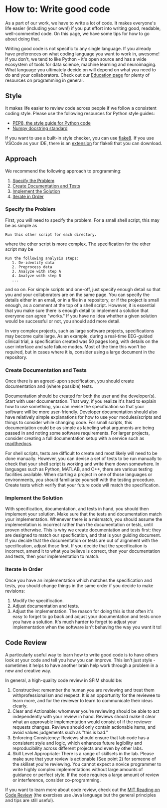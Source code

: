 # How to: Write good code

As a part of our work, we have to write a lot of code. It makes everyone's life easier (including your own!) if you put effort into writing good, readable, well-commented code. On this page, we have some tips for how to go about doing that.

Writing good code is not specific to any single language. If you already have preferences on what coding language you want to work in, awesome! If you don't, we tend to like Python - it's open source and has a wide ecosystem of tools for data science, machine learning and neuroimaging. What language you ultimately decide on will depend on what you need to do and your collaborators. Check out our [Education page][education] for plenty of resources on programming in general.

## Style

It makes life easier to review code across people if we follow a consistent coding style. Please use the following resources for Python style guides:

- [PEP8, the style guide for Python code][pep8]
- [Numpy docstring standard][numpydoc]

If you want to use a built-in style checker, you can use [flake8][flake8]. If you use VSCode as your IDE, there is an [extension][flake8_vscode] for flake8 that you can download.

## Approach

We recommend the following approach to programming:

1. [Specify the Problem](#specify-the-problem)
1. [Create Documentation and Tests](#create-documentation-and-tests)
1. [Implement the Solution](#implement-the-solution)
1. [Iterate in Order](#iterate-in-order)

### Specify the Problem

First, you will need to specify the problem.
For a small shell script, this may be as simple as

```
Run this other script for each directory.
```

where the other script is more complex.
The specification for the other script may be

```
Run the following analysis steps:
   1. De-identify data
   2. Preprocess data
   3. Analyze with step A
   4. Analyze with step B
   ...
```

and so on.
For simple scripts and one-off, just specify enough detail so that you and
your collaborators are on the same page.
You can specify the details either in an email, or in a file in a
repository, or if the project is small enough, as a comment at the top of a
shell script.
However, it is essential that you make sure there is enough detail to
implement a solution that everyone can agree "works."
If you have no idea whether a given solution would be successful or not,
you should add more detail.

In very complex projects, such as large software projects, specifications
may become quite large.
As an example, during a real-time EEG-guided clinical trial, a
specification created was 50 pages long, with details on the user interface
and safe failure modes.
Most of the time this won't be required, but in cases where it is, consider
using a large document in the repository.

### Create Documentation and Tests

Once there is an agreed-upon specification, you should create documentation
and (where possible) tests.

Documentation should be created for both the user and the developer(s).
Start with user documentation.
That way, if you realize it's hard to explain how to use something, you can
revise the specification so that your software will be more user-friendly.
Developer documentation should also have relatively simple explanations for
how to use your modules/scripts and things to consider while changing code.
For small scripts, this documentation could be as simple as labeling what
arguments are being passed in and noting some software requirements.
For larger projects, consider creating a full documentation setup with a
service such as [readthedocs][rtd].

For shell scripts, tests are difficult to create and most likely will need
to be done manually.
However, you can devise a set of tests to be run manually to check that
your shell script is working and write them down somewhere.
In languages such as Python, MATLAB, and C++, there are various testing
facilities available.
When starting a project in one of those languages or environments, you
should familiarize yourself with the testing procedure.
Create tests which verify that your future code will match the
specification.

### Implement the Solution

With specification, documentation, and tests in hand, you should then
implement your solution.
Make sure that the tests and documentation match your implementation.
Whenever there is a mismatch, you should assume the implementation is
incorrect rather than the documentation or tests, until proven otherwise.
This is why we create documentation and tests first: they are designed to
match our specification, and that is your guiding document.
If you decide that the documentation or tests are out of alignment with the
specification, adjust those first.
If you decide that the specification is incorrect, amend it to what you
believe is correct, then your documentation and tests, then your
implementation to match.

### Iterate In Order

Once you have an implementation which matches the specification and tests,
you should change things in the same order if you decide to make revisions:

1. Modify the specification.
1. Adjust documentation and tests.
1. Adjust the implementation.
The reason for doing this is that often it's easy to forget to go back and
adjust your documentation and tests once you have a solution.
It's much harder to forget to adjust your implementation when the software
isn't behaving the way you want it to!

## Code Review

A particularly useful way to learn how to write good code is to have others look at your code and tell you how you can improve. This isn't just style - sometimes it helps to have another brain help work through a problem in a new and creative way.

In general, a high-quality code review in SFIM should be:

1. Constructive: remember the human you are reviewing and treat them withprofessionalism and respect.
   It is an opportunity for the reviewee to learn more, and for the
   reviewer to learn to communicate their ideas clearly.
1. Clear and Actionable: whomever you're reviewing should be able to act
   independently with your review in hand.
   Reviews should make it clear what an approvable implementation would
   consist of if the reviewer requests changes.
   Reviews should only contain actionable items, and avoid values
   judgements such as "this is bad."
1. Enforcing Consistency: Reviews should ensure that lab code has a
   consistent style and logic, which enhances future legibility and
   reproducibility across different projects and even by other labs.
1. Skill Level Appropriate: There is a range of skillsets in the lab.
   Please make sure that your review is actionable (See point 2) for
   someone of the skillset you're reviewing.
   You cannot expect a novice programmer to write highly complex
   implementations without large amounts of guidance or perfect style.
   If the code requires a large amount of review or interference,
   consider co-programming.

If you want to learn more about code review, check out the [MIT Reading on Code Review][mit_read] (the exercises use Java language but
the general principles and tips are still useful).

[education]:education.md
[pep8]: <https://www.python.org/dev/peps/pep-0008/>
[numpydoc]: <https://numpydoc.readthedocs.io/en/latest/format.html#docstring-standard>
[flake8]: <https://flake8.pycqa.org/en/latest/>
[flake8_vscode]: https://marketplace.visualstudio.com/items?itemName=ms-python.flake8
[rtd]: https://readthedocs.org
[mit_read]: <https://web.mit.edu/6.005/www/fa15/classes/04-code-review/>
